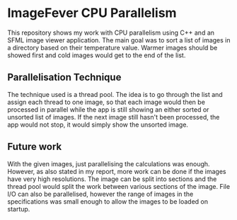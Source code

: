 # ImageFever CPU Parallelism
 
This repository shows my work with CPU parallelism using C++ and an SFML image viewer application. The main goal was to sort a list of images in a directory based on their temperature value. Warmer images should be showed first and cold images would get to the end of the list.

## Parallelisation Technique
The technique used is a thread pool. The idea is to go through the list and assign each thread to one image, so that each image would then be processed in parallel while the app is still showing an either sorted or unsorted list of images. If the next image still hasn't been processed, the app would not stop, it would simply show the unsorted image.

## Future work
With the given images, just parallelising the calculations was enough. However, as also stated in my report, more work can be done if the images have very high resolutions. The image can be split into sections and the thread pool would split the work between various sections of the image. File I/O can also be parallelised, however the range of images in the specifications was small enough to allow the images to be loaded on startup.
